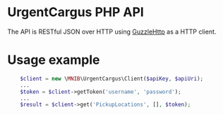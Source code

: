 # UrgentCargus PHP API
The API is RESTful JSON over HTTP using [GuzzleHttp](http://docs.guzzlephp.org/en/latest/) as a HTTP client.

# Usage example
```php
    $client = new \MNIB\UrgentCargus\Client($apiKey, $apiUri);
    ...
    $token = $client->getToken('username', 'password');
    ...
    $result = $client->get('PickupLocations', [], $token);
```
